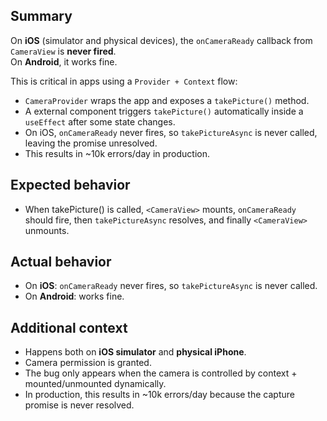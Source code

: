 ## Summary

On **iOS** (simulator and physical devices), the `onCameraReady` callback from `CameraView` is **never fired**.  
On **Android**, it works fine.

This is critical in apps using a `Provider + Context` flow:
- `CameraProvider` wraps the app and exposes a `takePicture()` method.
- A external component triggers `takePicture()` automatically inside a `useEffect` after some state changes.
- On iOS, `onCameraReady` never fires, so `takePictureAsync` is never called, leaving the promise unresolved.
- This results in ~10k errors/day in production.


## Expected behavior

- When takePicture() is called, `<CameraView>` mounts, `onCameraReady` should fire, then `takePictureAsync` resolves, and finally `<CameraView>` unmounts.

## Actual behavior

- On **iOS**: `onCameraReady` never fires, so `takePictureAsync` is never called.  
- On **Android**: works fine.

## Additional context

- Happens both on **iOS simulator** and **physical iPhone**.  
- Camera permission is granted.  
- The bug only appears when the camera is controlled by context + mounted/unmounted dynamically.  
- In production, this results in ~10k errors/day because the capture promise is never resolved.

